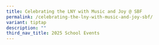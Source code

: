 ```yaml
---
title: Celebrating the LNY with Music and Joy @ SBF
permalink: /celebrating-the-lny-with-music-and-joy-sbf/
variant: tiptap
description: ""
third_nav_title: 2025 School Events
---
```

